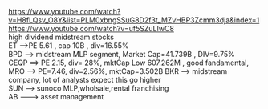 





https://www.youtube.com/watch?v=H8fLQsv_O8Y&list=PLM0xbngSSuG8D2f3t_MZvHBP3Zcmm3dja&index=1     
https://www.youtube.com/watch?v=uf5SZuLIwC8     
high dividend midstream stocks    
ET -->PE 5.61 , cap 10B , div=16.55%      
BPD --> midstream MLP segment, Market Cap=41.739B , DIV=9.75%    
CEQP ==> PE 2.15, div= 28%, mktCap Low 607.262M , good fandamental,     
MRO --> PE=7.46, div=2.56%, mktCap=3.502B 
BKR --> midstream company, lot of analysts expect  this go higher      
SUN -->  sunoco  MLP,wholsale,rental franchising    
AB --->   asset management   
